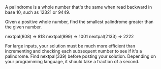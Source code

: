 A palindrome is a whole number that's the same when read backward in base 10, such as 12321 or 9449.

Given a positive whole number, find the smallest palindrome greater than the given number.

nextpal(808) => 818
nextpal(999) => 1001
nextpal(2133) => 2222

For large inputs, your solution must be much more efficient than incrementing and checking each subsequent number to see if it's a palindrome. Find nextpal(339) before posting your solution. Depending on your programming language, it should take a fraction of a second.
